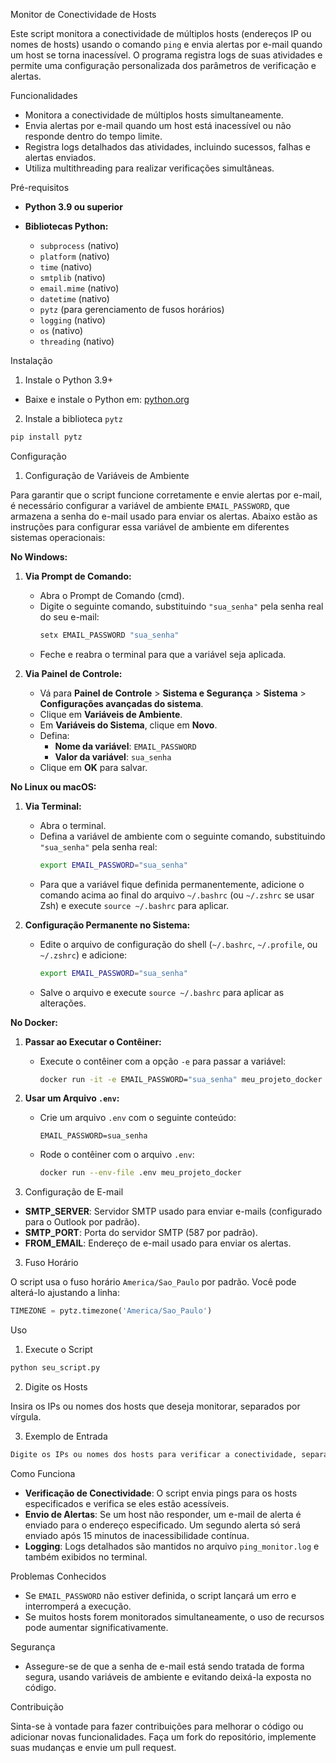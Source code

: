 Monitor de Conectividade de Hosts

Este script monitora a conectividade de múltiplos hosts (endereços IP ou nomes de hosts) usando o comando `ping` e envia alertas por e-mail quando um host se torna inacessível. O programa registra logs de suas atividades e permite uma configuração personalizada dos parâmetros de verificação e alertas.

Funcionalidades

- Monitora a conectividade de múltiplos hosts simultaneamente.
- Envia alertas por e-mail quando um host está inacessível ou não responde dentro do tempo limite.
- Registra logs detalhados das atividades, incluindo sucessos, falhas e alertas enviados.
- Utiliza multithreading para realizar verificações simultâneas.

Pré-requisitos

- **Python 3.9 ou superior**
- **Bibliotecas Python:**

  - `subprocess` (nativo)
  - `platform` (nativo)
  - `time` (nativo)
  - `smtplib` (nativo)
  - `email.mime` (nativo)
  - `datetime` (nativo)
  - `pytz` (para gerenciamento de fusos horários)
  - `logging` (nativo)
  - `os` (nativo)
  - `threading` (nativo)

Instalação

1. Instale o Python 3.9+

- Baixe e instale o Python em: [python.org](https://www.python.org/)

2. Instale a biblioteca `pytz`

```bash
pip install pytz
```

Configuração

1. Configuração de Variáveis de Ambiente

Para garantir que o script funcione corretamente e envie alertas por e-mail, é necessário configurar a variável de ambiente `EMAIL_PASSWORD`, que armazena a senha do e-mail usado para enviar os alertas. Abaixo estão as instruções para configurar essa variável de ambiente em diferentes sistemas operacionais:

**No Windows:**

1. **Via Prompt de Comando:**
   - Abra o Prompt de Comando (cmd).
   - Digite o seguinte comando, substituindo `"sua_senha"` pela senha real do seu e-mail:
     ```bash
     setx EMAIL_PASSWORD "sua_senha"
     ```
   - Feche e reabra o terminal para que a variável seja aplicada.

2. **Via Painel de Controle:**
   - Vá para **Painel de Controle** > **Sistema e Segurança** > **Sistema** > **Configurações avançadas do sistema**.
   - Clique em **Variáveis de Ambiente**.
   - Em **Variáveis do Sistema**, clique em **Novo**.
   - Defina:
     - **Nome da variável**: `EMAIL_PASSWORD`
     - **Valor da variável**: `sua_senha`
   - Clique em **OK** para salvar.

**No Linux ou macOS:**

1. **Via Terminal:**
   - Abra o terminal.
   - Defina a variável de ambiente com o seguinte comando, substituindo `"sua_senha"` pela senha real:
     ```bash
     export EMAIL_PASSWORD="sua_senha"
     ```
   - Para que a variável fique definida permanentemente, adicione o comando acima ao final do arquivo `~/.bashrc` (ou `~/.zshrc` se usar Zsh) e execute `source ~/.bashrc` para aplicar.

2. **Configuração Permanente no Sistema:**
   - Edite o arquivo de configuração do shell (`~/.bashrc`, `~/.profile`, ou `~/.zshrc`) e adicione:
     ```bash
     export EMAIL_PASSWORD="sua_senha"
     ```
   - Salve o arquivo e execute `source ~/.bashrc` para aplicar as alterações.

**No Docker:**

1. **Passar ao Executar o Contêiner:**
   - Execute o contêiner com a opção `-e` para passar a variável:
     ```bash
     docker run -it -e EMAIL_PASSWORD="sua_senha" meu_projeto_docker
     ```

2. **Usar um Arquivo `.env`:**
   - Crie um arquivo `.env` com o seguinte conteúdo:
     ```
     EMAIL_PASSWORD=sua_senha
     ```
   - Rode o contêiner com o arquivo `.env`:
     ```bash
     docker run --env-file .env meu_projeto_docker
     ```

2. Configuração de E-mail

- **SMTP_SERVER**: Servidor SMTP usado para enviar e-mails (configurado para o Outlook por padrão).
- **SMTP_PORT**: Porta do servidor SMTP (587 por padrão).
- **FROM_EMAIL**: Endereço de e-mail usado para enviar os alertas.

3. Fuso Horário

O script usa o fuso horário `America/Sao_Paulo` por padrão. Você pode alterá-lo ajustando a linha:

```python
TIMEZONE = pytz.timezone('America/Sao_Paulo')
```

Uso

1. Execute o Script

```bash
python seu_script.py
```

2. Digite os Hosts

Insira os IPs ou nomes dos hosts que deseja monitorar, separados por vírgula.

3. Exemplo de Entrada

```bash
Digite os IPs ou nomes dos hosts para verificar a conectividade, separados por vírgula: 192.168.1.1, google.com, 8.8.8.8
```

Como Funciona

- **Verificação de Conectividade**: O script envia pings para os hosts especificados e verifica se eles estão acessíveis.
- **Envio de Alertas**: Se um host não responder, um e-mail de alerta é enviado para o endereço especificado. Um segundo alerta só será enviado após 15 minutos de inacessibilidade contínua.
- **Logging**: Logs detalhados são mantidos no arquivo `ping_monitor.log` e também exibidos no terminal.

Problemas Conhecidos

- Se `EMAIL_PASSWORD` não estiver definida, o script lançará um erro e interromperá a execução.
- Se muitos hosts forem monitorados simultaneamente, o uso de recursos pode aumentar significativamente.

Segurança

- Assegure-se de que a senha de e-mail está sendo tratada de forma segura, usando variáveis de ambiente e evitando deixá-la exposta no código.

Contribuição

Sinta-se à vontade para fazer contribuições para melhorar o código ou adicionar novas funcionalidades. Faça um fork do repositório, implemente suas mudanças e envie um pull request.

